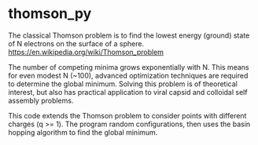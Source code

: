 # thomson_py
The classical Thomson problem is to find the lowest energy (ground) state of N electrons on the surface of a sphere.
https://en.wikipedia.org/wiki/Thomson_problem

The number of competing minima grows exponentially with N.  This means for even modest N (~100), advanced optimization techniques are required
to determine the global minimum.  Solving this problem is of theoretical interest, but also has practical application to viral capsid and colloidal self assembly problems.

This code extends the Thomson problem to consider points with different charges (q >= 1).  The program random configurations, then uses the basin hopping algorithm to find the global minimum.

